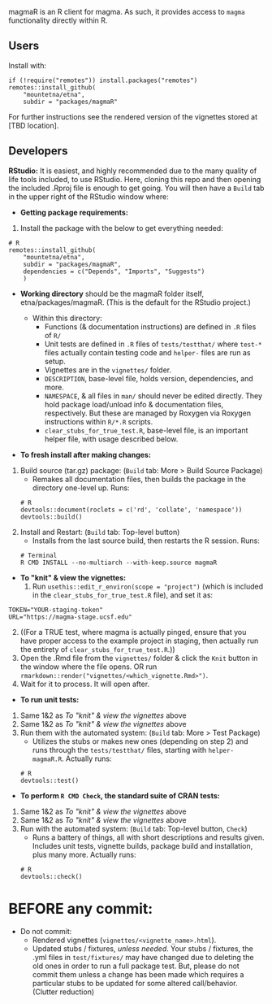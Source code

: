 magmaR is an R client for magma. As such, it provides access to `magma`
functionality directly within R.

## Users
Install with:
```
if (!require("remotes")) install.packages("remotes")
remotes::install_github(
    "mountetna/etna",
    subdir = "packages/magmaR"
```
For further instructions see the rendered version of the vignettes stored at
[TBD location].

## Developers
**RStudio:** It is easiest, and highly recommended due to the many quality of
life tools included, to use RStudio. Here, cloning this repo and then opening
the included .Rproj file is enough to get going. You will then have a `Build`
tab in the upper right of the RStudio window where:

- **Getting package requirements:**
1. Install the package with the below to get everything needed:
```
# R
remotes::install_github(
    "mountetna/etna",
    subdir = "packages/magmaR",
    dependencies = c("Depends", "Imports", "Suggests")
    )
```

- **Working directory** should be the magmaR folder itself, etna/packages/magmaR.
(This is the default for the RStudio project.)
  - Within this directory:
    - Functions (& documentation instructions) are defined in `.R` files of `R/`
    - Unit tests are defined in `.R` files of `tests/testthat/` where `test-*`
    files actually contain testing code and `helper-` files are run as setup.
    - Vignettes are in the `vignettes/` folder.
    - `DESCRIPTION`, base-level file, holds version, dependencies, and more.
    - `NAMESPACE`, & all files in `man/` should never be edited directly. They
    hold package load/unload info & documentation files, respectively. But these
    are managed by Roxygen via Roxygen instructions within `R/*.R` scripts.
    - `clear_stubs_for_true_test.R`, base-level file, is an important helper
    file, with usage described below.
    
- **To fresh install after making changes:**
1. Build source (tar.gz) package: (`Build` tab: More > Build Source Package)
    - Remakes all documentation files, then builds the package in the directory
    one-level up. Runs:
    ```
    # R
    devtools::document(roclets = c('rd', 'collate', 'namespace'))
    devtools::build()
    ```
2. Install and Restart: (`Build` tab: Top-level button)
    - Installs from the last source build, then restarts the R session. Runs:
    ```
    # Terminal
    R CMD INSTALL --no-multiarch --with-keep.source magmaR
    ```

- **To "knit" & view the vignettes:**
  1. Run `usethis::edit_r_environ(scope = "project")` (which is included in the 
`clear_stubs_for_true_test.R` file), and set it as:
```
TOKEN="YOUR-staging-token"
URL="https://magma-stage.ucsf.edu"
```
  2. ((For a TRUE test, where magma is actually pinged, ensure that you have
proper access to the example project in staging, then actually run the entirety
of `clear_stubs_for_true_test.R`.))
  3. Open the .Rmd file from the `vignettes/` folder & click the `Knit` button in
the window where the file opens. OR run
`rmarkdown::render("vignettes/<which_vignette.Rmd>")`.
  4. Wait for it to process. It will open after.

- **To run unit tests:**
1. Same 1&2 as *To "knit" & view the vignettes* above
2. Same 1&2 as *To "knit" & view the vignettes* above
3. Run them with the automated system: (`Build` tab: More > Test Package)
    - Utilizes the stubs or makes new ones (depending on step 2) and runs
    through the `tests/testthat/` files, starting with `helper-magmaR.R`.
    Actually runs:
    ```
    # R
    devtools::test()
    ```

- **To perform `R CMD Check`, the standard suite of CRAN tests:**
1. Same 1&2 as *To "knit" & view the vignettes* above
2. Same 1&2 as *To "knit" & view the vignettes* above
3. Run with the automated system: (`Build` tab: Top-level button, `Check`)
    - Runs a battery of things, all with short descriptions and results given.
    Includes unit tests, vignette builds, package build and installation, plus
    many more.  Actually runs:
    ```
    # R
    devtools::check()
    ```

# BEFORE any commit:
- Do not commit:
  - Rendered vignettes (`vignettes/<vignette_name>.html`).
  - Updated stubs / fixtures, *unless needed*. Your stubs / fixtures, the .yml
  files in `test/fixtures/` may have changed due to deleting the old ones in
  order to run a full package test. But, please do not commit them unless a
  change has been made which requires a particular stubs to be updated for some
  altered call/behavior. (Clutter reduction)
    
